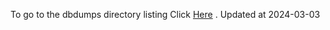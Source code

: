 To go to the dbdumps directory listing Click [Here](https://ipfs.io/ipfs/bafkreigoaj6ovrek3iqpvehpnuaffccphea2st36fciwgxxalnn2xhguu4) . Updated at 2024-03-03
